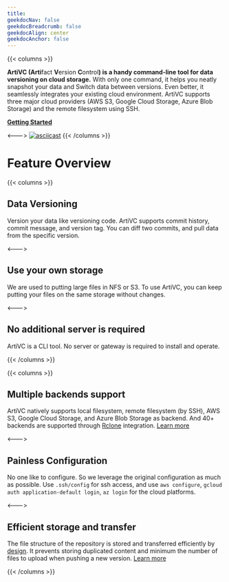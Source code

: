 ```yaml
---
title: 
geekdocNav: false
geekdocBreadcrumb: false
geekdocAlign: center
geekdocAnchor: false
---
```


{{< columns >}}

<p style="text-align: left">
<b>ArtiVC (Arti</b>fact <b>V</b>ersion <b>C</b>ontrol<b>) is a handy command-line tool for data versioning on cloud storage.</b> With only one command, it helps you neatly snapshot your data and Switch data between versions. Even better, it seamlessly integrates your existing cloud environment. ArtiVC supports three major cloud providers (AWS S3, Google Cloud Storage, Azure Blob Storage) and the remote filesystem using SSH.
</p>

<span class="gdoc-button gdoc-button--large gdoc-button--entry">
  <a href="/usage/getting-started/" class="gdoc-button__link">
    <b>Getting Started</b>
  </a>
</span>

<--->
[![asciicast](https://asciinema.org/a/6JEhzpJ5QMiSkiC74s5CyT257.svg)](https://asciinema.org/a/6JEhzpJ5QMiSkiC74s5CyT257?autoplay=1)
{{< /columns >}}


# Feature Overview

{{< columns >}}
## Data Versioning

Version your data like versioning code. ArtiVC supports commit history, commit message, and version tag. You can diff two commits, and pull data from the specific version.

<--->

## Use your own storage

We are used to putting large files in NFS or S3. To use ArtiVC, you can keep putting your files on the same storage without changes.

<--->

## No additional server is required

ArtiVC is a CLI tool. No server or gateway is required to install and operate.

{{< /columns >}}

{{< columns >}}

## Multiple backends support

ArtiVC natively supports local filesystem, remote filesystem (by SSH), AWS S3, Google Cloud Storage, and Azure Blob Storage as backend. And 40+ backends are supported through [Rclone](backends/rclone/) integration. [Learn more](backends/)

<--->

## Painless Configuration

No one like to configure. So we leverage the original configuration as much as possible. Use `.ssh/config` for ssh access, and use `aws configure`, `gcloud auth application-default login`, `az login` for the cloud platforms.

<--->

## Efficient storage and transfer

The file structure of the repository is stored and transferred efficiently by [design](design/how-it-works/). It prevents storing duplicated content and minimum the number of files to upload when pushing a new version. [Learn more](design/benchmark/)


{{< /columns >}}
